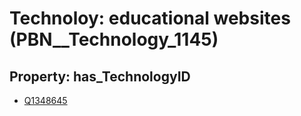 # Technoloy: __educational websites__ (PBN__Technology_1145)

## Property: has_TechnologyID

* [Q1348645](Q1348645)

